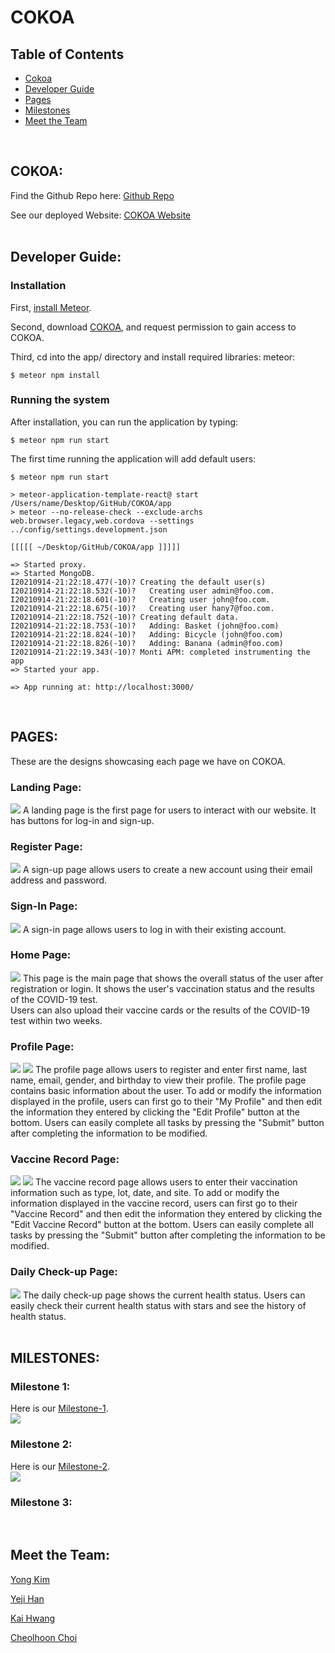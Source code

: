 # COKOA

## Table of Contents

* [Cokoa](#cokoa)
* [Developer Guide](#developer-guide)
* [Pages](#pages)
* [Milestones](#milestones)
* [Meet the Team](#meet-the-team)
<br />

## COKOA:

Find the Github Repo here: [Github Repo](https://github.com/ICS491-Team-08/COKOA) <br />

See our deployed Website: [COKOA Website](https://team-8-cokoa.meteorapp.com/) <br />
<br />

## Developer Guide: 

### Installation

First, [install Meteor](https://www.meteor.com/install).

Second, download [COKOA](https://github.com/ICS491-Team-08/COKOA.github.io), and request permission to gain access to COKOA. 

Third, cd into the app/ directory and install required libraries: meteor:

```
$ meteor npm install
```

### Running the system

After installation, you can run the application by typing:

```
$ meteor npm run start
```
The first time running the application will add default users: 

```
$ meteor npm run start

> meteor-application-template-react@ start /Users/name/Desktop/GitHub/COKOA/app
> meteor --no-release-check --exclude-archs web.browser.legacy,web.cordova --settings ../config/settings.development.json

[[[[[ ~/Desktop/GitHub/COKOA/app ]]]]]        

=> Started proxy.                             
=> Started MongoDB.                           
I20210914-21:22:18.477(-10)? Creating the default user(s)
I20210914-21:22:18.532(-10)?   Creating user admin@foo.com.
I20210914-21:22:18.601(-10)?   Creating user john@foo.com.
I20210914-21:22:18.675(-10)?   Creating user hany7@foo.com.
I20210914-21:22:18.752(-10)? Creating default data.
I20210914-21:22:18.753(-10)?   Adding: Basket (john@foo.com)
I20210914-21:22:18.824(-10)?   Adding: Bicycle (john@foo.com)
I20210914-21:22:18.826(-10)?   Adding: Banana (admin@foo.com)
I20210914-21:22:19.343(-10)? Monti APM: completed instrumenting the app
=> Started your app.

=> App running at: http://localhost:3000/
```
<br />

## PAGES:
These are the designs showcasing each page we have on COKOA.

### Landing Page:
<img src="images/landing.png">
A landing page is the first page for users to interact with our website. It has buttons for log-in and sign-up.<br />

### Register Page:
<img src="images/signup.png">
A sign-up page allows users to create a new account using their email address and password. <br />

### Sign-In Page:
<img src="images/signin.png">
A sign-in page allows users to log in with their existing account. <br />

### Home Page:
<img src="images/home.png">
This page is the main page that shows the overall status of the user after registration or login.
It shows the user's vaccination status and the results of the COVID-19 test.<br />
Users can also upload their vaccine cards or the results of the COVID-19 test within two weeks.<br />

### Profile Page:
<img src="images/profile_page.PNG">
<img src="images/edit_profile_page.PNG">
The profile page allows users to register and enter first name, last name, email, gender, and birthday to view their profile. The profile page contains basic information about the user. To add or modify the information displayed in the profile, users can first go to their "My Profile" and then edit the information they entered by clicking the "Edit Profile" button at the bottom. Users can easily complete all tasks by pressing the "Submit" button after completing the information to be modified.<br />

### Vaccine Record Page:
<img src="images/vaccine_record_page.PNG">
<img src="images/edit_vaccine_record_page.PNG">
The vaccine record page allows users to enter their vaccination information such as type, lot, date, and site. To add or modify the information displayed in the vaccine record, users can first go to their "Vaccine Record" and then edit the information they entered by clicking the "Edit Vaccine Record" button at the bottom. Users can easily complete all tasks by pressing the "Submit" button after completing the information to be modified. <br />

### Daily Check-up Page: 
<img src="images/daily_checkup.PNG">
The daily check-up page shows the current health status. 
Users can easily check their current health status with stars and see the history of health status.<br />
<br />

## MILESTONES:

### Milestone 1:
Here is our [Milestone-1](https://github.com/ICS491-Team-08/COKOA/projects/1). <br />
<img src="images/m1.png">

### Milestone 2:
Here is our [Milestone-2](https://github.com/ICS491-Team-08/COKOA/projects/2). <br />
<img src="images/m2.PNG">

### Milestone 3:

<br />

## Meet the Team:

[Yong Kim](https://yongkim93.github.io) <br />

[Yeji Han](https://yejihan92.github.io) <br />

[Kai Hwang](https://hwangwooj.github.io) <br />

[Cheolhoon Choi](https://cheolhoon.github.io) <br />


